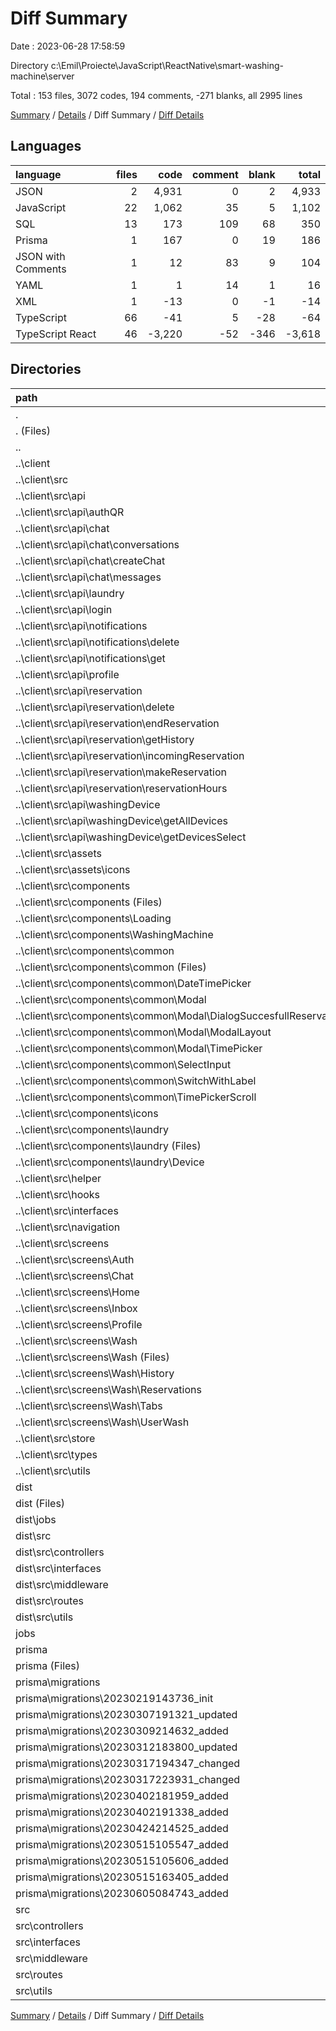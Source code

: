# Diff Summary

Date : 2023-06-28 17:58:59

Directory c:\\Emil\\Proiecte\\JavaScript\\ReactNative\\smart-washing-machine\\server

Total : 153 files,  3072 codes, 194 comments, -271 blanks, all 2995 lines

[Summary](results.md) / [Details](details.md) / Diff Summary / [Diff Details](diff-details.md)

## Languages
| language | files | code | comment | blank | total |
| :--- | ---: | ---: | ---: | ---: | ---: |
| JSON | 2 | 4,931 | 0 | 2 | 4,933 |
| JavaScript | 22 | 1,062 | 35 | 5 | 1,102 |
| SQL | 13 | 173 | 109 | 68 | 350 |
| Prisma | 1 | 167 | 0 | 19 | 186 |
| JSON with Comments | 1 | 12 | 83 | 9 | 104 |
| YAML | 1 | 1 | 14 | 1 | 16 |
| XML | 1 | -13 | 0 | -1 | -14 |
| TypeScript | 66 | -41 | 5 | -28 | -64 |
| TypeScript React | 46 | -3,220 | -52 | -346 | -3,618 |

## Directories
| path | files | code | comment | blank | total |
| :--- | ---: | ---: | ---: | ---: | ---: |
| . | 153 | 3,072 | 194 | -271 | 2,995 |
| . (Files) | 5 | 4,979 | 98 | 24 | 5,101 |
| .. | 97 | -4,177 | -65 | -506 | -4,748 |
| ..\\client | 97 | -4,177 | -65 | -506 | -4,748 |
| ..\\client\\src | 97 | -4,177 | -65 | -506 | -4,748 |
| ..\\client\\src\\api | 38 | -762 | -4 | -111 | -877 |
| ..\\client\\src\\api\\authQR | 3 | -50 | 0 | -6 | -56 |
| ..\\client\\src\\api\\chat | 7 | -147 | -2 | -24 | -173 |
| ..\\client\\src\\api\\chat\\conversations | 2 | -47 | -1 | -10 | -58 |
| ..\\client\\src\\api\\chat\\createChat | 2 | -49 | 0 | -7 | -56 |
| ..\\client\\src\\api\\chat\\messages | 3 | -51 | -1 | -7 | -59 |
| ..\\client\\src\\api\\laundry | 2 | -42 | 0 | -9 | -51 |
| ..\\client\\src\\api\\login | 2 | -35 | 0 | -7 | -42 |
| ..\\client\\src\\api\\notifications | 4 | -87 | 0 | -10 | -97 |
| ..\\client\\src\\api\\notifications\\delete | 2 | -50 | 0 | -5 | -55 |
| ..\\client\\src\\api\\notifications\\get | 2 | -37 | 0 | -5 | -42 |
| ..\\client\\src\\api\\profile | 2 | -41 | 0 | -5 | -46 |
| ..\\client\\src\\api\\reservation | 12 | -260 | -1 | -35 | -296 |
| ..\\client\\src\\api\\reservation\\delete | 2 | -50 | 0 | -4 | -54 |
| ..\\client\\src\\api\\reservation\\endReservation | 2 | -53 | 0 | -6 | -59 |
| ..\\client\\src\\api\\reservation\\getHistory | 2 | -36 | 0 | -7 | -43 |
| ..\\client\\src\\api\\reservation\\incomingReservation | 2 | -34 | -1 | -4 | -39 |
| ..\\client\\src\\api\\reservation\\makeReservation | 2 | -36 | 0 | -7 | -43 |
| ..\\client\\src\\api\\reservation\\reservationHours | 2 | -51 | 0 | -7 | -58 |
| ..\\client\\src\\api\\washingDevice | 6 | -100 | -1 | -15 | -116 |
| ..\\client\\src\\api\\washingDevice\\getAllDevices | 3 | -45 | -1 | -7 | -53 |
| ..\\client\\src\\api\\washingDevice\\getDevicesSelect | 3 | -55 | 0 | -8 | -63 |
| ..\\client\\src\\assets | 1 | -13 | 0 | -1 | -14 |
| ..\\client\\src\\assets\\icons | 1 | -13 | 0 | -1 | -14 |
| ..\\client\\src\\components | 19 | -1,259 | -13 | -131 | -1,403 |
| ..\\client\\src\\components (Files) | 1 | -41 | 0 | -5 | -46 |
| ..\\client\\src\\components\\Loading | 1 | -25 | 0 | -3 | -28 |
| ..\\client\\src\\components\\WashingMachine | 2 | -46 | 0 | -7 | -53 |
| ..\\client\\src\\components\\common | 11 | -909 | -9 | -90 | -1,008 |
| ..\\client\\src\\components\\common (Files) | 1 | -64 | 0 | -7 | -71 |
| ..\\client\\src\\components\\common\\DateTimePicker | 1 | -39 | -1 | -10 | -50 |
| ..\\client\\src\\components\\common\\Modal | 5 | -348 | -8 | -36 | -392 |
| ..\\client\\src\\components\\common\\Modal\\DialogSuccesfullReservation | 1 | -78 | -3 | -12 | -93 |
| ..\\client\\src\\components\\common\\Modal\\ModalLayout | 2 | -53 | 0 | -4 | -57 |
| ..\\client\\src\\components\\common\\Modal\\TimePicker | 2 | -217 | -5 | -20 | -242 |
| ..\\client\\src\\components\\common\\SelectInput | 2 | -159 | 0 | -13 | -172 |
| ..\\client\\src\\components\\common\\SwitchWithLabel | 1 | -39 | 0 | -6 | -45 |
| ..\\client\\src\\components\\common\\TimePickerScroll | 1 | -260 | 0 | -18 | -278 |
| ..\\client\\src\\components\\icons | 1 | -30 | 0 | -2 | -32 |
| ..\\client\\src\\components\\laundry | 3 | -208 | -4 | -24 | -236 |
| ..\\client\\src\\components\\laundry (Files) | 1 | -54 | 0 | -7 | -61 |
| ..\\client\\src\\components\\laundry\\Device | 2 | -154 | -4 | -17 | -175 |
| ..\\client\\src\\helper | 1 | -8 | 0 | -4 | -12 |
| ..\\client\\src\\hooks | 1 | -32 | 0 | -5 | -37 |
| ..\\client\\src\\interfaces | 1 | -33 | 0 | -7 | -40 |
| ..\\client\\src\\navigation | 2 | -195 | 0 | -17 | -212 |
| ..\\client\\src\\screens | 23 | -1,660 | -39 | -204 | -1,903 |
| ..\\client\\src\\screens\\Auth | 3 | -186 | -2 | -20 | -208 |
| ..\\client\\src\\screens\\Chat | 3 | -233 | -1 | -30 | -264 |
| ..\\client\\src\\screens\\Home | 2 | -142 | 0 | -21 | -163 |
| ..\\client\\src\\screens\\Inbox | 2 | -75 | -3 | -11 | -89 |
| ..\\client\\src\\screens\\Profile | 3 | -112 | 0 | -17 | -129 |
| ..\\client\\src\\screens\\Wash | 10 | -912 | -33 | -105 | -1,050 |
| ..\\client\\src\\screens\\Wash (Files) | 1 | -4 | -17 | -6 | -27 |
| ..\\client\\src\\screens\\Wash\\History | 2 | -103 | 0 | -7 | -110 |
| ..\\client\\src\\screens\\Wash\\Reservations | 3 | -394 | 0 | -41 | -435 |
| ..\\client\\src\\screens\\Wash\\Tabs | 2 | -185 | -10 | -22 | -217 |
| ..\\client\\src\\screens\\Wash\\UserWash | 2 | -226 | -6 | -29 | -261 |
| ..\\client\\src\\store | 5 | -167 | 0 | -19 | -186 |
| ..\\client\\src\\types | 4 | -20 | 0 | -2 | -22 |
| ..\\client\\src\\utils | 2 | -28 | -9 | -5 | -42 |
| dist | 22 | 1,062 | 35 | 5 | 1,102 |
| dist (Files) | 1 | 46 | 2 | 0 | 48 |
| dist\\jobs | 1 | 42 | 3 | 0 | 45 |
| dist\\src | 20 | 974 | 30 | 5 | 1,009 |
| dist\\src\\controllers | 11 | 696 | 15 | 4 | 715 |
| dist\\src\\interfaces | 1 | 2 | 1 | 0 | 3 |
| dist\\src\\middleware | 1 | 48 | 1 | 0 | 49 |
| dist\\src\\routes | 1 | 35 | 1 | 0 | 36 |
| dist\\src\\utils | 6 | 193 | 12 | 1 | 206 |
| jobs | 1 | 28 | 2 | 4 | 34 |
| prisma | 14 | 340 | 109 | 87 | 536 |
| prisma (Files) | 1 | 167 | 0 | 19 | 186 |
| prisma\\migrations | 13 | 173 | 109 | 68 | 350 |
| prisma\\migrations\\20230219143736_init | 1 | 5 | 1 | 2 | 8 |
| prisma\\migrations\\20230307191321_updated | 1 | 97 | 33 | 31 | 161 |
| prisma\\migrations\\20230309214632_added | 1 | 3 | 10 | 3 | 16 |
| prisma\\migrations\\20230312183800_updated | 1 | 2 | 8 | 2 | 12 |
| prisma\\migrations\\20230317194347_changed | 1 | 7 | 7 | 1 | 15 |
| prisma\\migrations\\20230317223931_changed | 1 | 6 | 13 | 3 | 22 |
| prisma\\migrations\\20230402181959_added | 1 | 15 | 5 | 6 | 26 |
| prisma\\migrations\\20230402191338_added | 1 | 1 | 1 | 1 | 3 |
| prisma\\migrations\\20230424214525_added | 1 | 6 | 14 | 5 | 25 |
| prisma\\migrations\\20230515105547_added | 1 | 1 | 1 | 1 | 3 |
| prisma\\migrations\\20230515105606_added | 1 | 1 | 1 | 1 | 3 |
| prisma\\migrations\\20230515163405_added | 1 | 2 | 7 | 1 | 10 |
| prisma\\migrations\\20230605084743_added | 1 | 27 | 8 | 11 | 46 |
| src | 14 | 840 | 15 | 115 | 970 |
| src\\controllers | 7 | 553 | 8 | 79 | 640 |
| src\\interfaces | 1 | 18 | 0 | 2 | 20 |
| src\\middleware | 1 | 48 | 0 | 4 | 52 |
| src\\routes | 1 | 30 | 0 | 2 | 32 |
| src\\utils | 4 | 191 | 7 | 28 | 226 |

[Summary](results.md) / [Details](details.md) / Diff Summary / [Diff Details](diff-details.md)